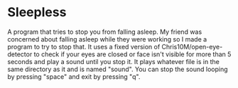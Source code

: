 # Sleepless
A program that tries to stop you from falling asleep.
My friend was concerned about falling asleep while they were working so I made a program to try to stop that.
It uses a fixed version of Chris10M/open-eye-detector to check if your eyes are closed or face isn't visible for more than 5 seconds and play a sound until you stop it.
It plays whatever file is in the same directory as it and is named "sound".
You can stop the sound looping by pressing "space" and exit by pressing "q".

